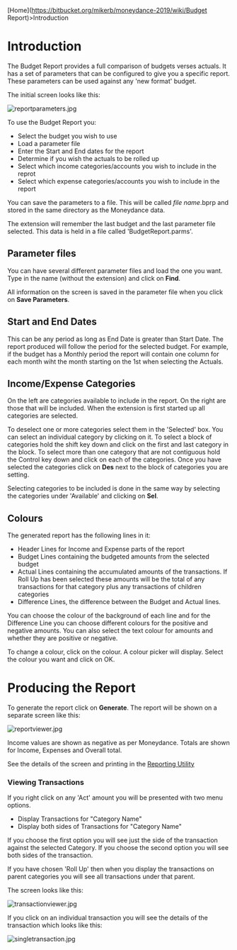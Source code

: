 [Home](https://bitbucket.org/mikerb/moneydance-2019/wiki/Budget Report)>Introduction

# Introduction

The Budget Report provides a full comparison of budgets verses actuals.  It has a set of parameters that can be configured to give you a specific report.  These parameters can be used against any 'new format' budget.

The initial screen looks like this:

![reportparameters.jpg](https://bitbucket.org/repo/K6egeG/images/2983940914-reportparameters.jpg)

To use the Budget Report you:

* Select the budget you wish to use
* Load a parameter file
* Enter the Start and End dates for the report
* Determine if you wish the actuals to be rolled up
* Select which income categories/accounts you wish to include in the reprot
* Select which expense categories/accounts you wish to include in the report

You can save the parameters to a file.  This will be called *file name*.bprp and stored in the same directory as the Moneydance data.

The extension will remember the last budget and the last parameter file selected.  This data is held in a file called 'BudgetReport.parms'.

## Parameter files

You can have several different parameter files and load the one you want.  Type in the name (without the extension) and click on **Find**.

All information on the screen is saved in the parameter file when you click on **Save Parameters**.

## Start and End Dates

This can be any period as long as End Date is greater than Start Date.  The report produced will follow the period for the selected budget.  For example, if the budget has a Monthly period the report will contain one column for each month wiht the month starting on the 1st when selecting the Actuals.

## Income/Expense Categories

On the left are categories available to include in the report.  On the right are those that will be included.  When the extension is first started up all categories are selected.

To deselect one or more categories select them in the 'Selected' box.  You can select an individual category by clicking on it.  To select a block of categories hold the shift key down and click on the first and last category in the block.  To select more than one category that are not contiguous hold the Control key down and click on each of the categories.  Once you have selected the categories click on **Des** next to the block of categories you are setting.

Selecting categories to be included is done in the same way by selecting the categories under 'Available' and clicking on **Sel**.

## Colours

The generated report has the following lines in it:

* Header Lines for Income and Expense parts of the report
* Budget Lines containing the budgeted amounts from the selected budget
* Actual Lines containing the accumulated amounts of the transactions.  If Roll Up has been selected these amounts will be the total of any transactions for that category plus any transactions of children categories
* Difference Lines, the difference between the Budget and Actual lines.

You can choose the colour of the background of each line and for the Difference Line you can choose different colours for the positive and negative amounts.  You can also select the text colour for amounts and whether they are positive or negative.

To change a colour, click on the colour.  A colour picker will display.  Select the colour you want and click on OK.

# Producing the Report

To generate the report click on **Generate**.  The report will be shown on a separate screen like this:

![reportviewer.jpg](https://bitbucket.org/repo/K6egeG/images/512590738-reportviewer.jpg)

Income values are shown as negative as per Moneydance.  Totals are shown for Income, Expenses and Overall total.

See the details of the screen and printing in the [Reporting Utility](Reporting)

### Viewing Transactions ###

If you right click on any 'Act' amount you will be presented with two menu options.

* Display Transactions for "Category Name"
* Display both sides of Transactions for "Category Name"

If you choose the first option you will see just the side of the transaction against the selected Category.  If you choose the second option you will see both sides of the transaction.

If you have chosen 'Roll Up' then when you display the transactions on parent categories you will see all transactions under that parent.

The screen looks like this:

![transactionviewer.jpg](https://bitbucket.org/repo/K6egeG/images/4000179697-transactionviewer.jpg)

If you click on an individual transaction you will see the details of the transaction which looks like this:

![singletransaction.jpg](https://bitbucket.org/repo/K6egeG/images/3891042369-singletransaction.jpg)

